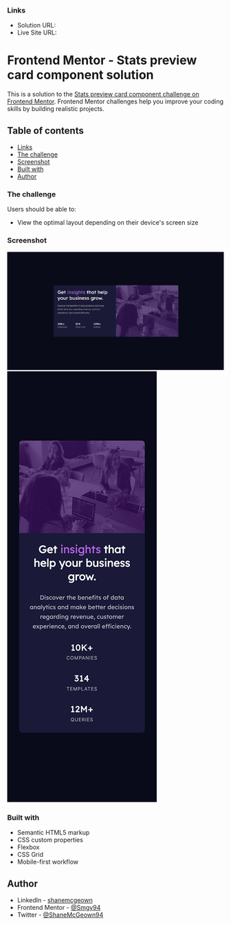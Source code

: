 ### Links

- Solution URL: [](https://smgy94.github.io/frontend-mentor-stats-preview-card-component/)
- Live Site URL: [](https://www.frontendmentor.io/solutions/stats-preview-card-component-kmhE2tkvrV)

# Frontend Mentor - Stats preview card component solution

This is a solution to the [Stats preview card component challenge on Frontend Mentor](https://www.frontendmentor.io/challenges/stats-preview-card-component-8JqbgoU62). Frontend Mentor challenges help you improve your coding skills by building realistic projects.

## Table of contents

- [Links](#links)
- [The challenge](#the-challenge)
- [Screenshot](#screenshot)
- [Built with](#built-with)
- [Author](#author)

### The challenge

Users should be able to:

- View the optimal layout depending on their device's screen size

### Screenshot

![](./design/screenshot01.png)
![](./design/screenshot02.png)

### Built with

- Semantic HTML5 markup
- CSS custom properties
- Flexbox
- CSS Grid
- Mobile-first workflow

## Author

- LinkedIn - [shanemcgeown](https://www.linkedin.com/in/shanemcgeown/)
- Frontend Mentor - [@Smgy94](https://www.frontendmentor.io/profile/Smgy94)
- Twitter - [@ShaneMcGeown94](https://twitter.com/ShaneMcGeown94)
